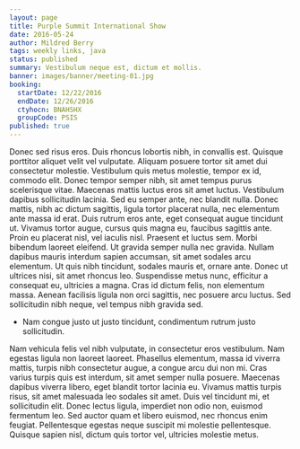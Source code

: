 ```yaml
---
layout: page
title: Purple Summit International Show
date: 2016-05-24
author: Mildred Berry
tags: weekly links, java
status: published
summary: Vestibulum neque est, dictum et mollis.
banner: images/banner/meeting-01.jpg
booking:
  startDate: 12/22/2016
  endDate: 12/26/2016
  ctyhocn: BNAHSHX
  groupCode: PSIS
published: true
---
```

Donec sed risus eros. Duis rhoncus lobortis nibh, in convallis est. Quisque porttitor aliquet velit vel vulputate. Aliquam posuere tortor sit amet dui consectetur molestie. Vestibulum quis metus molestie, tempor ex id, commodo elit. Donec tempor semper nibh, sit amet tempus purus scelerisque vitae. Maecenas mattis luctus eros sit amet luctus. Vestibulum dapibus sollicitudin lacinia. Sed eu semper ante, nec blandit nulla. Donec mattis, nibh ac dictum sagittis, ligula tortor placerat nulla, nec elementum ante massa id erat. Duis rutrum eros ante, eget consequat augue tincidunt ut.
Vivamus tortor augue, cursus quis magna eu, faucibus sagittis ante. Proin eu placerat nisl, vel iaculis nisl. Praesent et luctus sem. Morbi bibendum laoreet eleifend. Ut gravida semper nulla nec gravida. Nullam dapibus mauris interdum sapien accumsan, sit amet sodales arcu elementum. Ut quis nibh tincidunt, sodales mauris et, ornare ante. Donec ut ultrices nisi, sit amet rhoncus leo. Suspendisse metus nunc, efficitur a consequat eu, ultricies a magna. Cras id dictum felis, non elementum massa. Aenean facilisis ligula non orci sagittis, nec posuere arcu luctus. Sed sollicitudin nibh neque, vel tempus nibh gravida sed.

* Nam congue justo ut justo tincidunt, condimentum rutrum justo sollicitudin.

Nam vehicula felis vel nibh vulputate, in consectetur eros vestibulum. Nam egestas ligula non laoreet laoreet. Phasellus elementum, massa id viverra mattis, turpis nibh consectetur augue, a congue arcu dui non mi. Cras varius turpis quis est interdum, sit amet semper nulla posuere. Maecenas dapibus viverra libero, eget blandit tortor lacinia eu. Vivamus mattis turpis risus, sit amet malesuada leo sodales sit amet. Duis vel tincidunt mi, et sollicitudin elit. Donec lectus ligula, imperdiet non odio non, euismod fermentum leo. Sed auctor quam et libero euismod, nec rhoncus enim feugiat. Pellentesque egestas neque suscipit mi molestie pellentesque. Quisque sapien nisl, dictum quis tortor vel, ultricies molestie metus.
